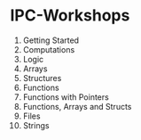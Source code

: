 # IPC-Workshops
1. Getting Started
2. Computations
3. Logic
4. Arrays
5. Structures
6. Functions
7. Functions with Pointers
8. Functions, Arrays and Structs
9. Files
10. Strings
